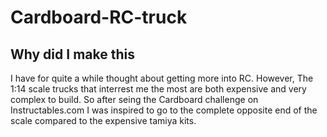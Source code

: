 <h1>Cardboard-RC-truck</h1>
<h2>Why did I make this</h2>
I have for quite a while thought about getting more into RC.
However, The 1:14 scale trucks that interrest me the most are both expensive and very complex to build.
So after seing the Cardboard challenge on Instructables.com I was inspired to go to the complete opposite end of the scale compared to the expensive tamiya kits.

